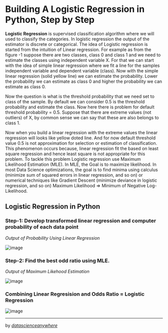 # Building A Logistic Regression in Python, Step by Step

**Logistic Regression** is supervised classification algorithm where we will used to classify the categories. In logistic regression the output of the estimator is discrete or categorical. The idea of Logistic regression is started from the intuition of Linear regression. For example as from the figure -1 suppose there are two classes, class 0 and class 1 and we need to estimate the classes using independent variable X. For that we can start with the idea of simple linear regression where we fit a line for the samples independent variable and dependent variable (class). Now with the simple linear regression (solid yellow line) we can estimate the probability. Lower the probability we can estimate as class 0 and higher the probability we can estimate as class 0.

Now the question is what is the threshold probability that we need set to class of the sample. By default we can consider 0.5 is the threshold probability and estimate the class. Now here there is problem for default threshold probability = 0.5. Suppose that there are extreme values (not outliers) of X, by common sense we can say that these are also belongs to class 1.

Now when you build a linear regression with the extreme values the linear regression will looks like yellow doted line. And for now default threshold value 0.5 is not approximation for selection or estimation of classification. This phenomenon occurs because, linear regression fit the based on least square regression and hence least square is not appropriate for this problem. To tackle this problem Logistic regression use Maximum Likelihood Estimation (MLE).
In MLE, the Goal is to maximize likelihood.
In most Data Science optimizations, the goal is to find minima using calculus (minimize sum of squared errors in linear regression, and so on) or numerical techniques like Gradient Descent (minimize deviance in logistic regression, and so on)
Maximum Likelihood => Minimum of Negative Log-Likelihood.

## Logistic Regression in Python

### Step-1: Develop transformed linear regression and computer probability of each data point

*Output of Probability Using Linear Regression*

![image](https://user-images.githubusercontent.com/75901421/112804962-a6067c80-9092-11eb-8790-7ebf5f5b6028.png)

### Step-2: Find the best odd ratio using MLE.
*Output of Maximum Likehood Estimation*

![image](https://user-images.githubusercontent.com/75901421/112804874-8a02db00-9092-11eb-8a70-50477889753a.png)

### Combining Linear Regresision and Odds Ratio = Logistic Regression

![image](https://user-images.githubusercontent.com/75901421/112805200-ea921800-9092-11eb-8841-f8fc337f3a3a.png)

---
by *[datascienceanywhere](http://datascienceanywhere.com)*
